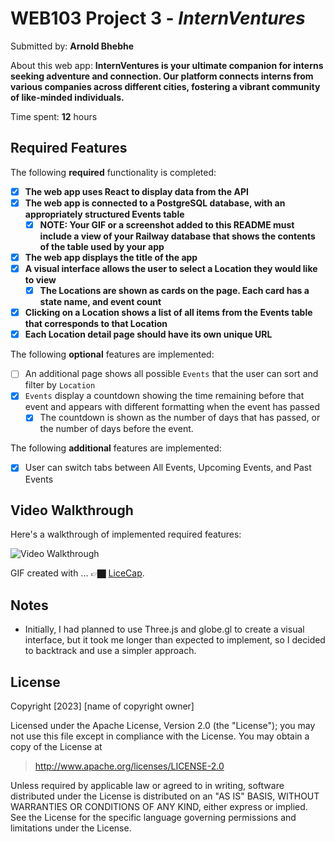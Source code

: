 # WEB103 Project 3 - _InternVentures_

Submitted by: **Arnold Bhebhe**

About this web app: **InternVentures is your ultimate companion for interns seeking adventure and connection. Our platform connects interns from various companies across different cities, fostering a vibrant community of like-minded individuals.**

Time spent: **12** hours

## Required Features

The following **required** functionality is completed:

<!-- Make sure to check off completed functionality below -->

- [x] **The web app uses React to display data from the API**
- [x] **The web app is connected to a PostgreSQL database, with an appropriately structured Events table**
  - [x] **NOTE: Your GIF or a screenshot added to this README must include a view of your Railway database that shows the contents of the table used by your app**
- [x] **The web app displays the title of the app**
- [x] **A visual interface allows the user to select a Location they would like to view**
  - [x] **The Locations are shown as cards on the page. Each card has a state name, and event count**
- [x] **Clicking on a Location shows a list of all items from the Events table that corresponds to that Location**
- [x] **Each Location detail page should have its own unique URL**

The following **optional** features are implemented:

- [ ] An additional page shows all possible `Events` that the user can sort and filter by `Location`
- [x] `Events` display a countdown showing the time remaining before that event and appears with different formatting when the event has passed
  - [x] The countdown is shown as the number of days that has passed, or the number of days before the event.

The following **additional** features are implemented:

- [x] User can switch tabs between All Events, Upcoming Events, and Past Events

## Video Walkthrough

Here's a walkthrough of implemented required features:

<img src='http://i.imgur.com/link/to/your/gif/file.gif' title='Video Walkthrough' width='' alt='Video Walkthrough' />

GIF created with ... 👉🏿 [LiceCap](http://www.cockos.com/licecap/).

## Notes

- Initially, I had planned to use Three.js and globe.gl to create a visual interface, but it took me longer than expected to implement, so I decided to backtrack and use a simpler approach.

## License

Copyright [2023] [name of copyright owner]

Licensed under the Apache License, Version 2.0 (the "License"); you may not use this file except in compliance with the License. You may obtain a copy of the License at

> http://www.apache.org/licenses/LICENSE-2.0

Unless required by applicable law or agreed to in writing, software distributed under the License is distributed on an "AS IS" BASIS, WITHOUT WARRANTIES OR CONDITIONS OF ANY KIND, either express or implied. See the License for the specific language governing permissions and limitations under the License.
